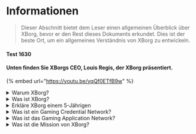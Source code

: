# Informationen

> Dieser Abschnitt bietet dem Leser einen allgemeinen Überblick über XBorg, bevor er den Rest dieses Dokuments erkundet. Dies ist der beste Ort, um ein allgemeines Verständnis von XBorg zu entwickeln.

#### Test 1630

#### Unten finden Sie XBorgs CEO, Louis Regis, der XBorg präsentiert.

{% embed url="https://youtu.be/yqQf0ETfB9w" %}

<details>

<summary>Warum XBorg?</summary>

In der heutigen Gesellschaft, in der Freizeit immer reichlicher vorhanden ist, verbringen Spieler unzählige Stunden in Gaming-Welten. Doch die aus diesen Erfahrungen generierten Daten werden oft unterschätzt und über verschiedene Spiele hinweg fragmentiert. XBorg erkennt den Wert der Zeit der Spieler und strebt danach, ihre Daten sinnvoll und wertvoll zu machen.

Das Problem der fragmentierten Spielerdaten wird dadurch verschärft, dass Spieler nicht immer für ihren Beitrag zum Erfolg eines Spiels belohnt werden. Obwohl sie ein integraler Bestandteil des Gaming-Ökosystems sind, nehmen Spieler oft keinen Wert wahr, der durch ihr Gameplay generiert wird. Dieses bedeutende Problem betrifft unzählige Spieler und erfordert eine Lösung.

</details>

<details>

<summary>Was ist XBorg?</summary>

XBorg revolutioniert die Gaming-Branche, indem es Spielern ermöglicht, ihre digitale Gaming-Identität über ein Credential-Netzwerk zu erstellen. Es ebnet den Weg für eine neue Generation von verbesserten Gaming-Anwendungen und Anwendungsfällen.

Mit dem Potenzial, Millionen von Spielern in das Web3-Ökosystem einzubinden, wird XBorg die Zukunft des Gamings, wie wir es kennen, verändern.

XBorg wird von den besten Marken und Investoren in Web3 unterstützt und beherbergt die wettbewerbsfähigsten Spieler im Web3-Gaming.

</details>

<details>

<summary>Erkläre XBorg einem 5-Jährigen</summary>

Hallo, kleiner Freund! Hast du schon mal Spiele auf deinem Tablet oder Handy gespielt? Nun, es gibt etwas ganz Neues namens XBorg, das dein Spielerlebnis noch spannender machen wird!

XBorg ist wie ein besonderes Werkzeug, mit dem du deinen eigenen digitalen Charakter erstellen kannst, mit dem du Spiele spielen kannst. Es ist wie dein eigener Superheld!

Und das Beste daran ist, dass dein Superheld dir auch Superkräfte in anderen coolen Gaming-Anwendungen verleiht. Es ist, als ob man jedem Gamer auf dem Planeten Superkräfte gibt.

XBorg wird von wirklich wichtigen und klugen Leuten unterstützt, die denken, dass es die Art und Weise, wie wir in Zukunft Spiele spielen, verändern wird. Also mach dich bereit, denn XBorg wird eine wirklich große Sache sein!

</details>

<details>

<summary>Was ist ein Gaming Credential Network?</summary>

Das Credential-Netzwerk ist wie ein persönlicher Gaming-Datenhub für jeden Spieler. Es aggregiert alle Gaming-Credentials aus verschiedenen Spielen und Apps in einer ID, wie z.B. die Leistung in einem Spiel, die Gaming-Communities, denen man angehört, und die Anzahl der gewonnenen Turniere. Es ist die digitale Identität der Spieler.

Unser System erfasst drei Arten von Benutzerdaten:

1. Esports-Engagement
2. Gaming-Leistung
3. Soziale/Fan-Aktivität

Wir sammeln diese Daten von beliebten Plattformen wie Steam, FaceIt, Riot Games, Twitter, Discord und On-Chain-Quellen.

Um es technisch auszudrücken, verwendet das Gaming Credential Network die soulbound Tokens der Spieler (nicht übertragbare NFTs), um ihre Metriken sicher zu speichern. Unser fortschrittlicher Datenaggregator, XBorg, stellt sicher, dass die Spieler ihre Daten vollständig besitzen.

Das Credential-Netzwerk ist der Baustein, der die Erstellung von verbesserten Gaming-Anwendungen und Spielen ermöglicht, die mit der Identität der Spieler verbunden sind.

Stell dir also das Lens-Protokoll für Gaming vor.

</details>

<details>

<summary>Was ist das Gaming Application Network?</summary>

Das Gaming Application Network ist eine Sammlung von Gaming-Anwendungen, die die digitale Identität eines Spielers nutzen. Unser Credential-Netzwerk kann verwendet werden, um fortschrittlichere Gaming-Anwendungen zu erstellen, wie z.B. eine Turnierplattform, die Spieler basierend auf ihrer Geschichte zusammenbringt, einen GameFi soulbound Launchpad oder eine Gaming-Dating-App, die Spieler basierend auf ihren Credentials zusammenbringt. Marken können dieses Netzwerk auch für die Benutzerakquise basierend auf Spielerdaten nutzen. Das Gaming Application Network bietet endlose Möglichkeiten für ein persönlicheres und angenehmeres Spielerlebnis.\
\
Wir beabsichtigen, die Verwendung des Credential-Netzwerks so zu gestalten, dass Entwickler neue coole Apps erstellen können :)

</details>

<details>

<summary>Was ist die Mission von XBorg?</summary>

Unsere Mission bei XBorg ist es, Spielern weltweit die Möglichkeit zu geben, Eigentum, Governance und überlegene Benutzererfahrungen zu erlangen. Wir sind fest davon überzeugt, dass die Zukunft des Gamings in den Händen der Spieler liegt, und wir sind bestrebt, die Plattform zu sein, auf der sie neue Anwendungsfälle für die Gaming-Branche erstellen und besitzen können.

Bei XBorg haben die Bedürfnisse unserer Spieler oberste Priorität, und wir streben danach, eine Umgebung zu schaffen, die Zusammenarbeit, offene Governance, Dezentralisierung und Innovation fördert. Unser Ziel ist es, eine globale Gemeinschaft von Gamern aufzubauen, die ihre Spielerlebnisse in Besitz nehmen, ihre eigenen Anwendungen erstellen und zum Wachstum der Branche beitragen können.

Wir sind entschlossen, dies zu erreichen, indem wir eng mit unseren Spielern zusammenarbeiten, um eine bessere Welt für Gamer überall zu schaffen.

</details>